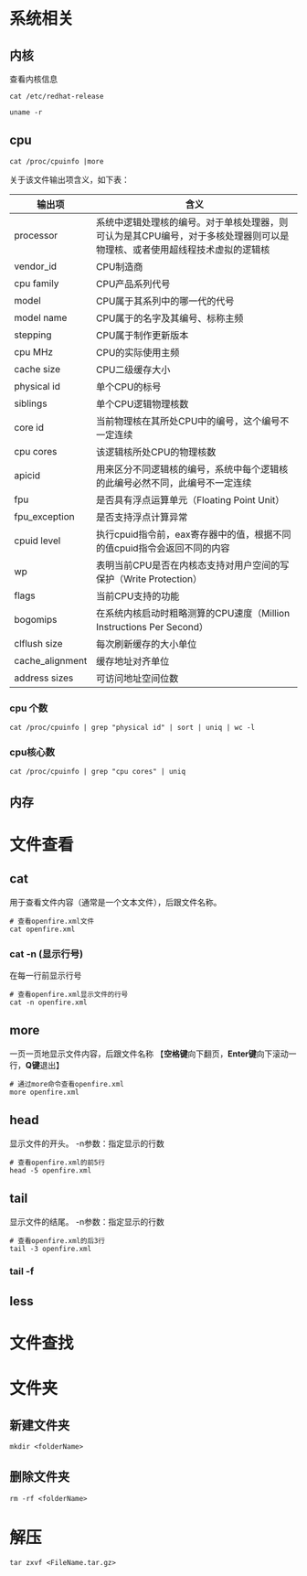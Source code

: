 # 系统相关

## 内核

查看内核信息

```shell
cat /etc/redhat-release

uname -r
```

## cpu

```shell
cat /proc/cpuinfo |more
```

关于该文件输出项含义，如下表：

| 输出项          | 含义                                                         |
| --------------- | ------------------------------------------------------------ |
| processor       | 系统中逻辑处理核的编号。对于单核处理器，则可认为是其CPU编号，对于多核处理器则可以是物理核、或者使用超线程技术虚拟的逻辑核 |
| vendor_id       | CPU制造商                                                    |
| cpu family      | CPU产品系列代号                                              |
| model           | CPU属于其系列中的哪一代的代号                                |
| model name      | CPU属于的名字及其编号、标称主频                              |
| stepping        | CPU属于制作更新版本                                          |
| cpu MHz         | CPU的实际使用主频                                            |
| cache size      | CPU二级缓存大小                                              |
| physical id     | 单个CPU的标号                                                |
| siblings        | 单个CPU逻辑物理核数                                          |
| core id         | 当前物理核在其所处CPU中的编号，这个编号不一定连续            |
| cpu cores       | 该逻辑核所处CPU的物理核数                                    |
| apicid          | 用来区分不同逻辑核的编号，系统中每个逻辑核的此编号必然不同，此编号不一定连续 |
| fpu             | 是否具有浮点运算单元（Floating Point Unit）                  |
| fpu_exception   | 是否支持浮点计算异常                                         |
| cpuid level     | 执行cpuid指令前，eax寄存器中的值，根据不同的值cpuid指令会返回不同的内容 |
| wp              | 表明当前CPU是否在内核态支持对用户空间的写保护（Write Protection） |
| flags           | 当前CPU支持的功能                                            |
| bogomips        | 在系统内核启动时粗略测算的CPU速度（Million Instructions Per Second） |
| clflush size    | 每次刷新缓存的大小单位                                       |
| cache_alignment | 缓存地址对齐单位                                             |
| address sizes   | 可访问地址空间位数                                           |

### cpu 个数

```shell
cat /proc/cpuinfo | grep "physical id" | sort | uniq | wc -l
```

### cpu核心数

```shell
cat /proc/cpuinfo | grep "cpu cores" | uniq
```

## 内存



# 文件查看

## cat

用于查看文件内容（通常是一个文本文件），后跟文件名称。

```shell
# 查看openfire.xml文件
cat openfire.xml
```

### cat -n (显示行号)

在每一行前显示行号

```shell
# 查看openfire.xml显示文件的行号
cat -n openfire.xml
```

## more

一页一页地显示文件内容，后跟文件名称 【**空格键**向下翻页，**Enter键**向下滚动一行，**Q键**退出】

``` shell
# 通过more命令查看openfire.xml
more openfire.xml
```

## head

显示文件的开头。 -n参数：指定显示的行数

```shell
# 查看openfire.xml的前5行
head -5 openfire.xml
```

## tail

显示文件的结尾。 -n参数：指定显示的行数

```shell
# 查看openfire.xml的后3行
tail -3 openfire.xml
```

### tail -f 

## less

# 文件查找



# 文件夹

## 新建文件夹

```shell
mkdir <folderName>
```

## 删除文件夹

```shell
rm -rf <folderName>
```



# 解压

```shell
tar zxvf <FileName.tar.gz>
```
































